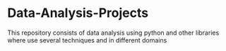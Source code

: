 # Data-Analysis-Projects
This repository consists of data analysis using python and other libraries where use several techniques and in different domains  
